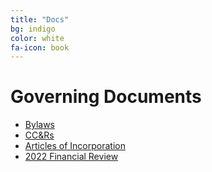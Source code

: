 ```yaml
---
title: "Docs"
bg: indigo
color: white
fa-icon: book
---
```


# Governing Documents
- [Bylaws](img/suvhoa-bylaws.pdf)
- [CC&Rs](img/suvhoa-ccr.pdf)
- [Articles of Incorporation](img/suvhoa-aoi.pdf)
- [2022 Financial Review](img/suvhoa-2022indacctrev.pdf)
